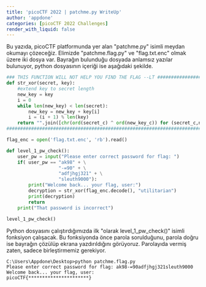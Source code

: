 ```yaml
---
title: 'picoCTF 2022 | patchme.py WriteUp'
author: 'appdone'
categories: [picoCTF 2022 Challenges]
render_with_liquid: false
---
```


Bu yazıda, picoCTF platformunda yer alan "patchme.py" isimli meydan okumayı çözeceğiz. Elimizde "patchme.flag.py" ve "flag.txt.enc" olmak üzere iki dosya var. Bayrağın bulunduğu dosyada anlamsız yazılar bulunuyor, python dosyasının içeriği ise aşağıdaki şekilde.

```py
### THIS FUNCTION WILL NOT HELP YOU FIND THE FLAG --LT ########################
def str_xor(secret, key):
    #extend key to secret length
    new_key = key
    i = 0
    while len(new_key) < len(secret):
        new_key = new_key + key[i]
        i = (i + 1) % len(key)        
    return "".join([chr(ord(secret_c) ^ ord(new_key_c)) for (secret_c,new_key_c) in zip(secret,new_key)])
###############################################################################

flag_enc = open('flag.txt.enc', 'rb').read()

def level_1_pw_check():
    user_pw = input("Please enter correct password for flag: ")
    if( user_pw == "ak98" + \
                   "-=90" + \
                   "adfjhgj321" + \
                   "sleuth9000"):
        print("Welcome back... your flag, user:")
        decryption = str_xor(flag_enc.decode(), "utilitarian")
        print(decryption)
        return
    print("That password is incorrect")
    
level_1_pw_check()
```

Python dosyasını çalıştırdığımızda ilk "olarak level_1_pw_check()" isimli fonksiyon çalışacak. Bu fonksiyonda önce parola sorulduğunu, parola doğru ise bayrağın çözülüp ekrana yazdırıldığını görüyoruz. Parolayıda vermiş zaten, sadece birleştirmemiz gerekiyor.

```console
C:\Users\Appdone\Desktop>python patchme.flag.py
Please enter correct password for flag: ak98-=90adfjhgj321sleuth9000
Welcome back... your flag, user:
picoCTF{**********************}
```

